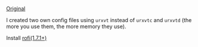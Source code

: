 [Original](https://github.com/owl4ce/dotfiles)

I created two own config files using `urxvt` instead of `urxvtc` and `urxvtd` (the more you use them, the more memory they use).

Install [rofi(1.7.1+)](https://packages.debian.org/search?keywords=rofi)
